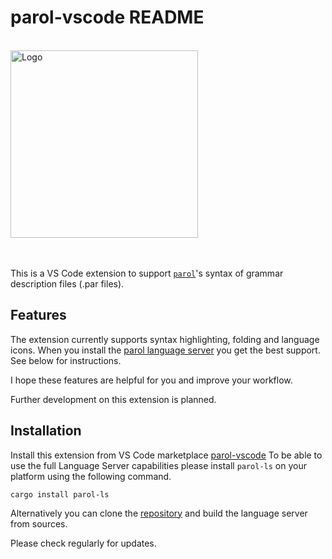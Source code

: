 # parol-vscode README

<!-- markdownlint-disable Inline HTML -->
<br>
<img src="https://github.com/jsinger67/parol/blob/main/tools/parol-vscode/icons/parol-vscode-300x300.png?raw=true" alt="Logo" height=300 with=300>
<br><br><br>
<!-- markdownlint-enable Inline HTML -->

This is a VS Code extension to support [`parol`](https://github.com/jsinger67/parol.git)'s syntax
of grammar description files (.par files).

## Features

The extension currently supports syntax highlighting, folding and language icons.
When you install the [parol language server](https://github.com/jsinger67/parol/tree/main/crates/parol-ls)
you get the best support. See below for instructions.

I hope these features are helpful for you and improve your workflow.

Further development on this extension is planned.

## Installation

Install this extension from VS Code marketplace
[parol-vscode](https://marketplace.visualstudio.com/items?itemName=jsinger67.parol-vscode)
To be able to use the full Language Server capabilities please install `parol-ls` on your platform
using the following command.

```shell
cargo install parol-ls
```

Alternatively you can clone the [repository](https://github.com/jsinger67/parol.git) and build the
language server from sources.

Please check regularly for updates.
